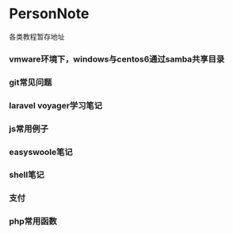 # PersonNote
各类教程暂存地址


### vmware环境下，windows与centos6通过samba共享目录
### git常见问题
### laravel  voyager学习笔记
### js常用例子
### easyswoole笔记
### shell笔记
### 支付
### php常用函数